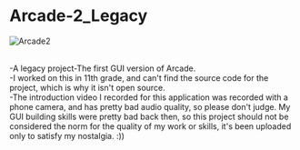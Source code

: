 # Arcade-2_Legacy
![Arcade2](https://user-images.githubusercontent.com/68727041/150781191-d9671de8-ffda-462d-b7bf-99dbf8d2b3d5.png)

<br>
-A legacy project-The first GUI version of Arcade.<br> 
-I worked on this in 11th grade, and can't find the source code for the project, which is why it isn't open source.<br>
-The introduction video I recorded for this  application was recorded with a phone camera, and has pretty bad audio quality, so please     don't judge. My GUI building skills were pretty bad back then, so this project should not be considered the norm for the quality of my work or skills, it's been uploaded only to satisfy my nostalgia. 
:))
